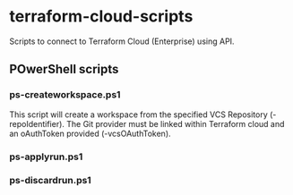 # terraform-cloud-scripts
Scripts to connect to Terraform Cloud (Enterprise) using API.

## POwerShell scripts


### ps-createworkspace.ps1

This script will create a workspace from the specified VCS Repository (-repoIdentifier). The Git provider must be linked within Terraform cloud and an oAuthToken provided (-vcsOAuthToken).

### ps-applyrun.ps1

### ps-discardrun.ps1